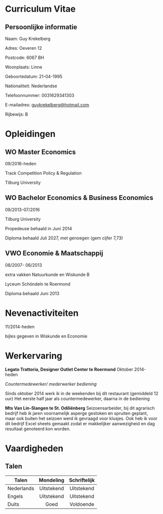Curriculum Vitae
====
Persoonlijke informatie
----
Naam:           Guy Krekelberg

Adres:          Oeveren 12

Postcode:       6067 BH

Woonplaats:     Linne

Geboortedatum:  21-04-1995

Nationaliteit:  Nederlandse

Telefoonnummer: 0031629341303

E-mailadres:    guykrekelberg@hotmail.com

Rijbewijs:      B

Opleidingen
====   
WO Master Economics
---
09/2016-heden

Track Competition Policy & Regulation

Tilburg University

  
WO Bachelor Economics & Business Economics 
----
09/2013-07/2016

Tilburg University

Propedeuse behaald in Juni 2014

Diploma behaald Juli 2027, met genoegen (gem cijfer 7,73)

  
VWO Economie & Maatschappij
----
08/2007- 06/2013

extra vakken Natuurkunde en Wiskunde B

Lyceum Schöndeln te Roermond

Diploma behaald Juni 2013

Nevenactiviteiten
====
11/2014-heden 

bijles gegeven in Wiskunde en Economie

Werkervaring
====

__Legato Trattoria, Designer Outlet Center te Roermond__
Oktober 2014-heden 

_Countermedewerker/ mederwerker bediening_ 

Sinds oktober 2014 werk ik in de weekenden bij dit restaurant (gemiddeld 12 uur)
Het eerste half jaar als countermedewerker, daarna in de bediening 

__Mts Van Lin-Slangen te St. Odiliënberg__
Seizoensarbeider, bij dit agrarisch bedrijf heb ik jaren voornamelijk asperge gestoken en spruiten geplant, maar ook buiten het seizoen werd ik gevraagd voor klusjes. Ook heb ik voor dit bedrijf Excel sheets gemaakt zodat er makkelijker aanwezigheid en dag resultaat genoteerd kon worden.

Vaardigheden
====
Talen
---
| Talen         | Mondeling     | Schriftelijk  |
| ------------- |:-------------:| :------------:|
| Nederlands    | Uitstekend    | Uitstekend    |
| Engels        | Uitstekend    | Uitstekend    |
| Duits         | Goed          | Voldoende     |



